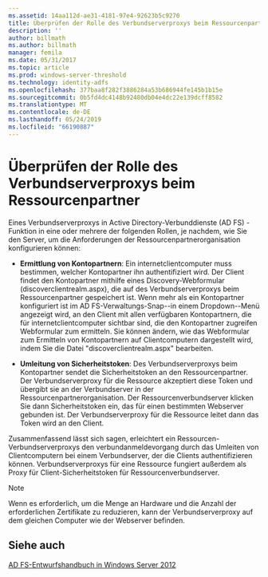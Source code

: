 ```yaml
---
ms.assetid: 14aa112d-ae31-4181-97e4-92623b5c9270
title: Überprüfen der Rolle des Verbundserverproxys beim Ressourcenpartner
description: ''
author: billmath
ms.author: billmath
manager: femila
ms.date: 05/31/2017
ms.topic: article
ms.prod: windows-server-threshold
ms.technology: identity-adfs
ms.openlocfilehash: 377baa8f282f3886284a53b686944fe145b1b15e
ms.sourcegitcommit: 0b5fd4dc4148b92480db04e4dc22e139dcff8582
ms.translationtype: MT
ms.contentlocale: de-DE
ms.lasthandoff: 05/24/2019
ms.locfileid: "66190887"
---
```

# <a name="review-the-role-of-the-federation-server-proxy-in-the-resource-partner"></a>Überprüfen der Rolle des Verbundserverproxys beim Ressourcenpartner

Eines Verbundserverproxys in Active Directory-Verbunddienste \(AD FS\) -Funktion in eine oder mehrere der folgenden Rollen, je nachdem, wie Sie den Server, um die Anforderungen der Ressourcenpartnerorganisation konfigurieren können:  
  
-   **Ermittlung von Kontopartnern**: Ein internetclientcomputer muss bestimmen, welcher Kontopartner ihn authentifiziert wird. Der Client findet den Kontopartner mithilfe eines Discovery-Webformular \(discoverclientrealm.aspx\), die auf des Verbundserverproxys beim Ressourcenpartner gespeichert ist. Wenn mehr als ein Kontopartner konfiguriert ist im AD FS-Verwaltungs-Snap-\-in einem Dropdown\--Menü angezeigt wird, an den Client mit allen verfügbaren Kontopartnern, die für internetclientcomputer sichtbar sind, die den Kontopartner zugreifen Webformular zum ermitteln. Sie können ändern, wie das Webformular zum Ermitteln von Kontopartnern auf Clientcomputern dargestellt wird, indem Sie die Datei "discoverclientrealm.aspx" bearbeiten.  
  
-   **Umleitung von Sicherheitstoken**: Des Verbundserverproxys beim Kontopartner sendet die Sicherheitstoken an den Ressourcenpartner. Der Verbundserverproxy für die Ressource akzeptiert diese Token und übergibt sie an der Verbundserver in der Ressourcenpartnerorganisation. Der Ressourcenverbundserver klicken Sie dann Sicherheitstoken ein, das für einen bestimmten Webserver gebunden ist. Der Verbundserverproxy für die Ressource leitet dann das Token wird an den Client.  
  
Zusammenfassend lässt sich sagen, erleichtert ein Ressourcen-Verbundserverproxys den verbundanmeldevorgang durch das Umleiten von Clientcomputern bei einem Verbundserver, der die Clients authentifizieren können. Verbundserverproxys für eine Ressource fungiert außerdem als Proxy für Client-Sicherheitstoken für Ressourcenverbundserver.  
  
> [!NOTE]  
> Wenn es erforderlich, um die Menge an Hardware und die Anzahl der erforderlichen Zertifikate zu reduzieren, kann der Verbundserverproxy auf dem gleichen Computer wie der Webserver befinden.  
  
## <a name="see-also"></a>Siehe auch
[AD FS-Entwurfshandbuch in Windows Server 2012](AD-FS-Design-Guide-in-Windows-Server-2012.md)

